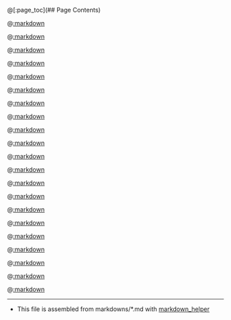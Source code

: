 @[:page_toc](## Page Contents)

@[:markdown](intro.md)

@[:markdown](background.md)

@[:markdown](howitworks.md)

@[:markdown](contribute.md)

@[:markdown](version.md)

@[:markdown](requirements.md)

@[:markdown](installation.md)

@[:markdown](clone.md)

@[:markdown](install_ollama.md)

@[:markdown](install_python_modules.md)

@[:markdown](config.md)

@[:markdown](vectorize.md)

@[:markdown](query_docs.md)

@[:markdown](webui.md)

@[:markdown](cli_synopsis.md)

@[:markdown](screenshots.md)

@[:markdown](service.md)

@[:markdown](list_docs.md)

@[:markdown](known_issues.md)

@[:markdown](todo.md)

@[:markdown](license.md)

---
* This file is assembled from markdowns/*.md with [markdown_helper](https://github.com/BurdetteLamar/markdown_helper)
